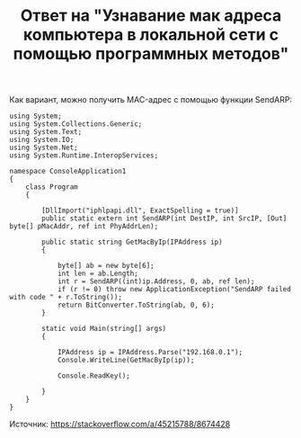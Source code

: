 ﻿---
title: "Ответ на \"Узнавание мак адреса компьютера в локальной сети с помощью программных методов\""
se.owner.user_id: 240512
se.owner.display_name: "MSDN.WhiteKnight"
se.owner.link: "https://ru.stackoverflow.com/users/240512/msdn-whiteknight"
se.answer_id: 887571
se.question_id: 886594
se.post_type: answer
se.score: 1
se.is_accepted: True
---
<p>Как вариант, можно получить MAC-адрес с помощью функции SendARP:</p>

<pre><code>using System;
using System.Collections.Generic;
using System.Text;
using System.IO;
using System.Net;
using System.Runtime.InteropServices;

namespace ConsoleApplication1
{
    class Program
    {        

        [DllImport("iphlpapi.dll", ExactSpelling = true)]
        public static extern int SendARP(int DestIP, int SrcIP, [Out] byte[] pMacAddr, ref int PhyAddrLen);

        public static string GetMacByIp(IPAddress ip)
        {

            byte[] ab = new byte[6];
            int len = ab.Length;
            int r = SendARP((int)ip.Address, 0, ab, ref len);
            if (r != 0) throw new ApplicationException("SendARP failed with code " + r.ToString());
            return BitConverter.ToString(ab, 0, 6);
        }

        static void Main(string[] args)
        {

            IPAddress ip = IPAddress.Parse("192.168.0.1");
            Console.WriteLine(GetMacByIp(ip));

            Console.ReadKey();

        }
    }
}
</code></pre>

<p>Источник: <a href="https://stackoverflow.com/a/45215788/8674428">https://stackoverflow.com/a/45215788/8674428</a></p>
